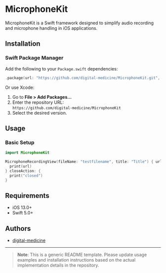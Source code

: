# MicrophoneKit

MicrophoneKit is a Swift framework designed to simplify audio recording and microphone handling in iOS applications.

## Installation

### Swift Package Manager

Add the following to your `Package.swift` dependencies:

```swift
.package(url: "https://github.com/digital-medicine/MicrophoneKit.git", from: "1.0.0")
```

Or use Xcode:

1. Go to **File > Add Packages...**
2. Enter the repository URL:  
   `https://github.com/digital-medicine/MicrophoneKit`
3. Select the desired version.

## Usage

### Basic Setup

```swift
import MicrophoneKit

MicrophoneRecordingView(fileName: "testfilename", title: "Title") { url in
  print(url)
} closeAction: {
  print("closed")
}
```

## Requirements

- iOS 13.0+
- Swift 5.0+
## Authors

- [digital-medicine](https://github.com/digital-medicine)

---

> **Note**: This is a generic README template. Please update usage examples and installation instructions based on the actual implementation details in the repository.
